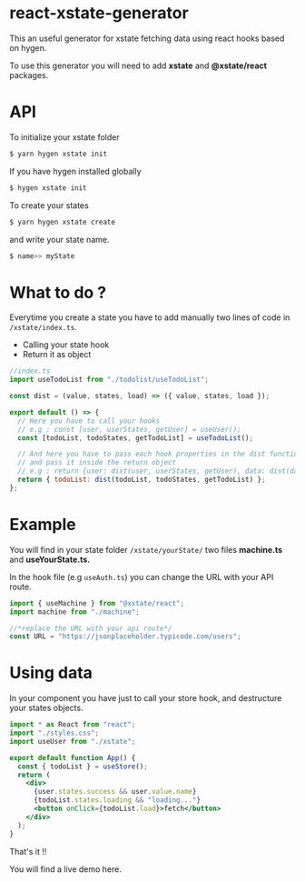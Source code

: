 # react-xstate-generator
This an useful generator for xstate fetching data using react hooks based on hygen.

To use this generator you will need to add **xstate** and **@xstate/react** packages.

# API

To initialize your xstate folder

```jsx
$ yarn hygen xstate init
```

If you have hygen installed globally

```jsx
$ hygen xstate init
```

 

To create your states

```jsx
$ yarn hygen xstate create
```

and write your state name.

```jsx
$ name>> myState
```

# What to do ?

Everytime you create a state you have to add manually two lines of code in `/xstate/index.ts`.

- Calling your state hook
- Return it as object

```jsx
//index.ts
import useTodoList from "./todolist/useTodoList";

const dist = (value, states, load) => ({ value, states, load });

export default () => {
  // Here you have to call your hooks
  // e.g : const [user, userStates, getUser] = useUser();
  const [todoList, todoStates, getTodoList] = useTodoList();

  // And here you have to pass each hook properties in the dist function
  // and pass it inside the return object
  // e.g : return {user: dist(user, userStates, getUser), data: dist(data, dataStates, getData)}
  return { todoList: dist(todoList, todoStates, getTodoList) };
};
```

# Example

You will find in your state folder `/xstate/yourState/` two files **machine.ts** and **useYourState.ts.**

In the hook file (e.g `useAuth.ts`) you can change the URL with your API route.

```jsx
import { useMachine } from "@xstate/react";
import machine from "./machine";

//*replace the URL with your api route*/
const URL = "https://jsonplaceholder.typicode.com/users";
```

# Using data

In your component you have just to call your store hook, and destructure your states objects.

```jsx
import * as React from "react";
import "./styles.css";
import useUser from "./xstate";

export default function App() {
  const { todoList } = useStore();
  return (
    <div>
      {user.states.success && user.value.name}
      {todoList.states.loading && "loading..."}
      <button onClick={todoList.load}>fetch</button>
    </div>
  );
}
```

That's it !!

You will find a live demo here.
